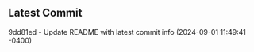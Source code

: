 
## Latest Commit
9dd81ed - Update README with latest commit info (2024-09-01 11:49:41 -0400) <Yunxi-Zhou>
